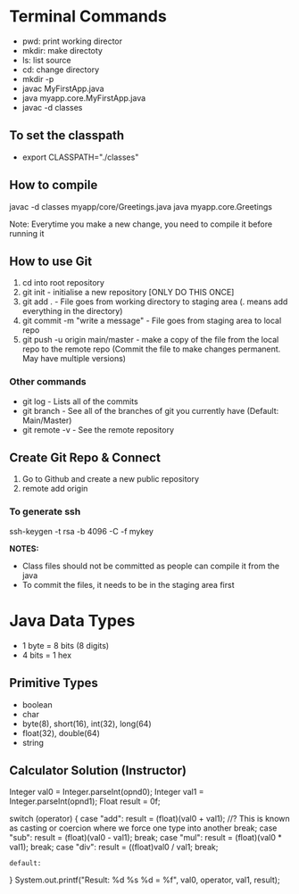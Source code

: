 # Terminal Commands

- pwd: print working director
- mkdir: make directoty
- ls: list source
- cd: change directory
- mkdir -p
- javac MyFirstApp.java
- java myapp.core.MyFirstApp.java
- javac -d classes

## To set the classpath
- export CLASSPATH="./classes"

## How to compile
javac -d classes myapp/core/Greetings.java
java myapp.core.Greetings

Note: Everytime you make a new change, you need to compile it before running it

## How to use Git
1. cd into root repository 
2. git init - initialise a new repository [ONLY DO THIS ONCE]
3. git add . - File goes from working directory to staging area (. means add everything in the directory)
4. git commit -m "write a message" - File goes from staging area to local repo 
5. git push -u origin main/master - make a copy of the file from the local repo to the remote repo (Commit the file to make changes permanent. May have multiple versions)


### Other commands
- git log - Lists all of the commits
- git branch - See all of the branches of git you currently have (Default: Main/Master)
- git remote -v - See the remote repository 

## Create Git Repo & Connect 
1. Go to Github and create a new public repository
2. remote add origin <name of SSH>

### To generate ssh
ssh-keygen -t rsa -b 4096 -C <email> -f mykey


**NOTES:**
- Class files should not be committed as people can compile it from the java
- To commit the files, it needs to be in the staging area first


# Java Data Types
- 1 byte = 8 bits (8 digits)
- 4 bits = 1 hex

## Primitive Types
- boolean
- char
- byte(8), short(16), int(32), long(64)
- float(32), double(64)
- string

## Calculator Solution (Instructor)

Integer val0 = Integer.parseInt(opnd0);
Integer val1 = Integer.parseInt(opnd1);
Float result = 0f; 

switch (operator) {
    case "add":
        result = (float)(val0 + val1); //? This is known as casting or coercion where we force one type into another
        break;
    case "sub":
        result = (float)(val0 - val1);
        break;
    case "mul":
        result = (float)(val0 * val1);
        break;
    case "div":
        result = ((float)val0 / val1;
        break;

    default:
}
System.out.printf("Result: %d %s %d = %f", val0, operator, val1, result);
